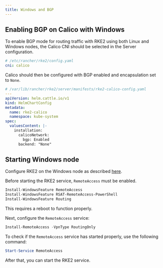 ```yaml
---
title: Windows and BGP
---
```



## Enabling BGP on Calico with Windows

To enable BGP mode for routing traffic with RKE2 using both Linux and Windows nodes, the Calico CNI should be selected in the Server configuration.

```yaml
# /etc/rancher/rke2/config.yaml
cni: calico
```

Calico should then be configured with BGP enabled and encapsulation set to `None`.

```yaml
# /var/lib/rancher/rke2/server/manifests/rke2-calico-config.yaml
---
apiVersion: helm.cattle.io/v1
kind: HelmChartConfig
metadata:
  name: rke2-calico
  namespace: kube-system
spec:
  valuesContent: |-
    installation:
      calicoNetwork:
        bgp: Enabled
      backend: "None"
```

## Starting Windows node

Configure RKE2 on the Windows node as described [here](../install/quickstart.md#windows-agent-worker-node-installation).

Before starting the RKE2 service, `RemoteAccess` must be enabled.

```powershell
Install-WindowsFeature RemoteAccess
Install-WindowsFeature RSAT-RemoteAccess-PowerShell
Install-WindowsFeature Routing
```

This requires a reboot to function properly.

Next, configure the `RemoteAccess` service:

```powershell
Install-RemoteAccess -VpnType RoutingOnly
```

To check if the `RemoteAccess` service has started properly, use the following command:

```powershell
Start-Service RemoteAccess
```

After that, you can start the RKE2 service.
